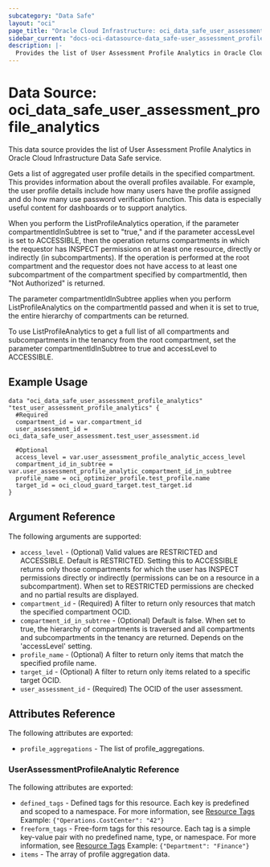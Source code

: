 ```yaml
---
subcategory: "Data Safe"
layout: "oci"
page_title: "Oracle Cloud Infrastructure: oci_data_safe_user_assessment_profile_analytics"
sidebar_current: "docs-oci-datasource-data_safe-user_assessment_profile_analytics"
description: |-
  Provides the list of User Assessment Profile Analytics in Oracle Cloud Infrastructure Data Safe service
---
```


# Data Source: oci_data_safe_user_assessment_profile_analytics
This data source provides the list of User Assessment Profile Analytics in Oracle Cloud Infrastructure Data Safe service.

Gets a list of aggregated user profile details in the specified compartment. This provides information about the
overall profiles available. For example, the user profile details include how many users have the profile assigned
and do how many use password verification function. This data is especially useful content for dashboards or to support analytics.

When you perform the ListProfileAnalytics operation, if the parameter compartmentIdInSubtree is set to "true," and if the
parameter accessLevel is set to ACCESSIBLE, then the operation returns compartments in which the requestor has INSPECT
permissions on at least one resource, directly or indirectly (in subcompartments). If the operation is performed at the
root compartment and the requestor does not have access to at least one subcompartment of the compartment specified by
compartmentId, then "Not Authorized" is returned.

The parameter compartmentIdInSubtree applies when you perform ListProfileAnalytics on the compartmentId passed and when it is
set to true, the entire hierarchy of compartments can be returned.

To use ListProfileAnalytics to get a full list of all compartments and subcompartments in the tenancy from the root compartment,
set the parameter compartmentIdInSubtree to true and accessLevel to ACCESSIBLE.


## Example Usage

```hcl
data "oci_data_safe_user_assessment_profile_analytics" "test_user_assessment_profile_analytics" {
  #Required
  compartment_id = var.compartment_id
  user_assessment_id = oci_data_safe_user_assessment.test_user_assessment.id

  #Optional
  access_level = var.user_assessment_profile_analytic_access_level
  compartment_id_in_subtree = var.user_assessment_profile_analytic_compartment_id_in_subtree
  profile_name = oci_optimizer_profile.test_profile.name
  target_id = oci_cloud_guard_target.test_target.id
}
```

## Argument Reference

The following arguments are supported:

* `access_level` - (Optional) Valid values are RESTRICTED and ACCESSIBLE. Default is RESTRICTED. Setting this to ACCESSIBLE returns only those compartments for which the user has INSPECT permissions directly or indirectly (permissions can be on a resource in a subcompartment). When set to RESTRICTED permissions are checked and no partial results are displayed.
* `compartment_id` - (Required) A filter to return only resources that match the specified compartment OCID.
* `compartment_id_in_subtree` - (Optional) Default is false. When set to true, the hierarchy of compartments is traversed and all compartments and subcompartments in the tenancy are returned. Depends on the 'accessLevel' setting.
* `profile_name` - (Optional) A filter to return only items that match the specified profile name.
* `target_id` - (Optional) A filter to return only items related to a specific target OCID.
* `user_assessment_id` - (Required) The OCID of the user assessment.


## Attributes Reference

The following attributes are exported:

* `profile_aggregations` - The list of profile_aggregations.

### UserAssessmentProfileAnalytic Reference

The following attributes are exported:

* `defined_tags` - Defined tags for this resource. Each key is predefined and scoped to a namespace. For more information, see [Resource Tags](https://docs.cloud.oracle.com/iaas/Content/General/Concepts/resourcetags.htm)  Example: `{"Operations.CostCenter": "42"}`
* `freeform_tags` - Free-form tags for this resource. Each tag is a simple key-value pair with no predefined name, type, or namespace. For more information, see [Resource Tags](https://docs.cloud.oracle.com/iaas/Content/General/Concepts/resourcetags.htm)  Example: `{"Department": "Finance"}`
* `items` - The array of profile aggregation data.

